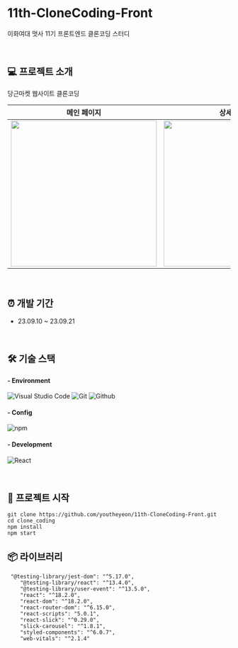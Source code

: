 # 11th-CloneCoding-Front
이화여대 멋사 11기 프론트엔드 클론코딩 스터디

</br>

## 💻 프로젝트 소개
당근마켓 웹사이트 클론코딩

| 메인 페이지  |  상세 페이지   |
| :-------------------------------------------: | :------------: |
|  <img width="329" src="https://github.com/EWHA-LIKELION/11th-CloneCoding-Front/assets/127864650/8d0db057-7bba-4eda-9ea8-950d68b9af5a"/> |  <img width="329" src="https://github.com/EWHA-LIKELION/11th-CloneCoding-Front/assets/127864650/ca2585d6-51c4-4998-82f1-c9d9709edfde"/>|  

</br>

## ⏰ 개발 기간

- 23.09.10 ~ 23.09.21
</br>

## 🛠️ 기술 스택

#### - Environment
![Visual Studio Code](https://img.shields.io/badge/Visual%20Studio%20Code-007ACC?style=for-the-badge&logo=Visual%20Studio%20Code&logoColor=white)
![Git](https://img.shields.io/badge/Git-F05032?style=for-the-badge&logo=Git&logoColor=white)
![Github](https://img.shields.io/badge/GitHub-181717?style=for-the-badge&logo=GitHub&logoColor=white)     

#### - Config
![npm](https://img.shields.io/badge/npm-CB3837?style=for-the-badge&logo=npm&logoColor=white)  
  
#### - Development 
![React](https://img.shields.io/badge/React-20232A?style=for-the-badge&logo=react&logoColor=61DAFB)

</br>

## 🚩 프로젝트 시작
```
git clone https://github.com/youtheyeon/11th-CloneCoding-Front.git
cd clone_coding
npm install
npm start
```

## 📦 라이브러리

```
 "@testing-library/jest-dom": "^5.17.0",
    "@testing-library/react": "^13.4.0",
    "@testing-library/user-event": "^13.5.0",
    "react": "^18.2.0",
    "react-dom": "^18.2.0",
    "react-router-dom": "^6.15.0",
    "react-scripts": "5.0.1",
    "react-slick": "^0.29.0",
    "slick-carousel": "^1.8.1",
    "styled-components": "^6.0.7",
    "web-vitals": "^2.1.4"
```
